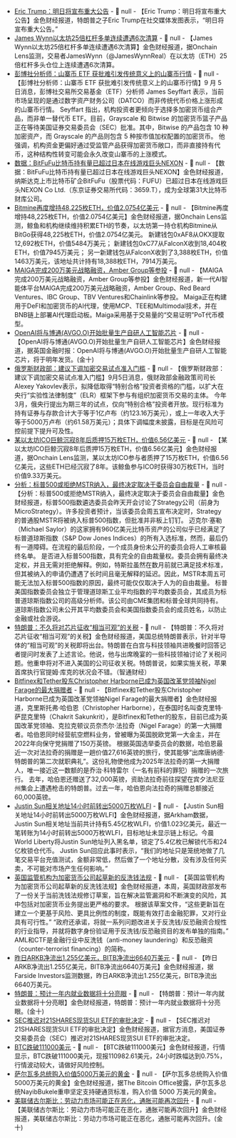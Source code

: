 - [Eric Trump：明日将宣布重大公告](https://x.com/EricTrump/status/1963769643132211513) - 📰 null - 【Eric Trump：明日将宣布重大公告】金色财经报道，特朗普之子Eric Trump在社交媒体发图表示，“明日将宣布重大公告。”
- [James Wynn以太坊25倍杠杆多单连续遭遇6次清算](https://x.com/OnchainLens/status/1963768603846840461) - 📰 null - 【James Wynn以太坊25倍杠杆多单连续遭遇6次清算】金色财经报道，据Onchain Lens监测，交易者JamesWynn（@JamesWynnReal）在以太坊（ETH）25倍杠杆多头仓位上连续遭遇6次清算。
- [彭博社分析师：山寨币 ETF 获批难引发传统意义上的山寨币行情](https://cryptoslate.com/bloomberg-analyst-says-altcoin-etf-approvals-unlikely-to-trigger-a-traditional-alt-season/) - 📰 null - 【彭博社分析师：山寨币 ETF 获批难引发传统意义上的山寨币行情】9 月 5 日消息，彭博社交易所交易基金（ETF）分析师 James Seyffart 表示，当前市场呈现的是通过数字资产财务公司（DATCO）而非传统代币价格上涨形成的山寨币行情。 
Seyffart 指出，机构投资者更倾向于选择多加密货币组合产品，而非单一替代币 ETF。目前，Grayscale 和 Bitwise 的加密货币篮子产品正在等待美国证券交易委员会（SEC）批准。其中，Bitwise 的产品包含 10 种加密资产，而 Grayscale 的产品则包含 5 种按市值加权配置的加密货币。 
他强调，机构资金更偏好通过受监管产品获得加密货币敞口，而非直接持有代币，这种结构性转变可能会永久改变山寨币的上涨模式。
- [数据：BitFuFu比特币持有量已超过日本在线游戏巨头NEXON](https://x.com/BTCtreasuries/status/1963765271597871430) - 📰 null - 【数据：BitFuFu比特币持有量已超过日本在线游戏巨头NEXON】金色财经报道，纳斯达克上市比特币矿企BitFuFu（股票代码：FUFU）已超过日本在线游戏巨头NEXON Co Ltd.（东京证券交易所代码：3659.T），成为全球第31大比特币财库公司。
- [Bitmine再度增持48,225枚ETH，价值2.0754亿美元](https://x.com/OnchainLens/status/1963765022359949489) - 📰 null - 【Bitmine再度增持48,225枚ETH，价值2.0754亿美元】金色财经报道，据Onchain Lens监测，鲸鱼和机构继续维持积累ETH的节奏，以太坊第一持仓机构Bitmine从BitGo获得48,225枚ETH，价值2.0754亿美元。 
新建钱包0xAF8从OKX提取12,692枚ETH，价值5484万美元； 
新建钱包0xC77从FalconX收到18,404枚ETH，价值7945万美元； 
另一新建钱包从FalconX收到了3,388枚ETH，价值1463万美元，该地址共计持有18,388枚ETH，7914万美元。
- [MAIGA完成200万美元战略融资，Amber Group等参投](https://www.cypherhunter.com/en/p/maiga-ai/) - 📰 null - 【MAIGA完成200万美元战略融资，Amber Group等参投】金色财经报道，新一代AI智能体平台MAIGA完成200万美元战略融资，Amber Group、Red Beard Ventures、IBC Group、TBV Ventures和Chainlink等参投。 
Maiga正在构建用于DeFI和加密货币的AI代理，使用MCP、TEE和Multimodal技术，并在BNB链上部署AI代理启动板。Maiga采用基于交易量的“交易证明”PoT代币模型。
- [OpenAI将与博通(AVGO.O)开始批量生产自研人工智能芯片]() - 📰 null - 【OpenAI将与博通(AVGO.O)开始批量生产自研人工智能芯片】金色财经报道，据英国金融时报：OpenAI将与博通(AVGO.O)开始批量生产自研人工智能芯片，将于明年发货。(金十)
- [俄罗斯财政部：建议下调加密交易试点准入门槛](https://www.rbc.ru/crypto/news/68b80c159a7947c5081efffd) - 📰 null - 【俄罗斯财政部：建议下调加密交易试点准入门槛】9月5日消息，俄财政部金融政策司司长Alexey Yakovlev表示，拟降低取得“特别合格”投资者资格的门槛，以扩大在央行“实验性法律制度”（ELR）框架下参与有组织加密货币交易的主体。 
今年3月，俄央行提出为期三年的试点，仅向“特别合格”投资者开放。现行标准为持有证券与存款合计大于等于1亿卢布（约123.16万美元），或上一年收入大于等于5000万卢布（约61.58万美元）；具体下调幅度未披露，目标是在风险可控前提下提升可及性。
- [某以太坊ICO巨鲸沉寂8年后质押15万枚ETH，价值6.56亿美元](https://x.com/OnchainLens/status/1963757618364870784) - 📰 null - 【某以太坊ICO巨鲸沉寂8年后质押15万枚ETH，价值6.56亿美元】金色财经报道，据Onchain Lens监测，某以太坊ICO参与者质押了15万枚ETH，价值6.56亿美元，这些ETH已经沉寂了8年。该鲸鱼参与ICO时获得30万枚ETH，当时价值9.33万美元。
- [分析：标普500或拒绝MSTR纳入，最终决定取决于委员会自由裁量](https://protos.com/why-the-sp-500-committee-could-deny-mstr-inclusion-on-friday/) - 📰 null - 【分析：标普500或拒绝MSTR纳入，最终决定取决于委员会自由裁量】金色财经报道，标普500指数遴选委员会昨天开会讨论了Strategy公司（前身为 MicroStrategy）。许多投资者预计，当该委员会周五宣布决定时，Strategy 的普通股MSTR将被纳入标普500指数，但批准并非板上钉钉。 
迈克尔·塞勒（Michael Saylor）的这家拥有960亿美元比特币资产的公司似乎已经满足了标普道琼斯指数（S&P Dow Jones Indices）的所有入选标准，然而，最后仍有一道障碍。在流程的最后阶段，一个成员身份未公开的委员会将人工审核最终名单。 
是否进入标普500指数，具有完全的自由裁量权。委员会拥有最终决定权，并且无需对拒绝解释。例如，特斯拉虽然在数月前就已满足技术标准，但其被纳入的申请仍遭遇了长时间且毫无解释的延迟。因此，MSTR本周五可能无法加入标普500指数的原因，最终可能仅仅取决于人为的自由裁量。 
标普美国指数委员会独立于管理道琼斯工业平均指数的平均数委员会，其成员为标普道琼斯指数公司的高级分析师。该公司由CME集团和标普全球共同持有。 
道琼斯指数公司未公开其平均数委员会和美国指数委员会的成员姓名，以防止金融或社会游说。
- [特朗普：不久将对芯片征收“相当可观”的关税]() - 📰 null - 【特朗普：不久将对芯片征收“相当可观”的关税】金色财经报道，美国总统特朗普表示，针对半导体的“相当可观”的关税即将出台。特朗普在白宫与科技领袖共进晚餐时回答记者提问时发表了上述言论。他说，他与出席晚宴的一些科技领袖讨论了关税问题。他重申将对不进入美国的公司征收关税。特朗普说，如果实施关税，苹果首席执行官提姆·库克的状况会不错。（智通财经）
- [Bitfinex和Tether股东Christopher Harborne已成为英国改革党领袖Nigel Farage的最大捐赠者](https://protos.com/scoop-bitfinex-tether-shareholder-harborne-is-nigel-farages-top-donor/) - 📰 null - 【Bitfinex和Tether股东Christopher Harborne已成为英国改革党领袖Nigel Farage的最大捐赠者】金色财经报道，克里斯托弗·哈伯恩（Christopher Harborne），在泰国时名叫查克里特·萨昆克里特（Chakrit Sakunkrit），是Bitfinex和Tether的股东，目前已成为英国改革党领袖、克拉克顿议员奈杰尔·法拉奇（Nigel Farage）的第一大捐赠者。哈伯恩同时经营航空燃料业务，曾被曝为英国脱欧党第一大金主，并在2022年向保守党捐赠了150万英镑。 
根据英国选举委员会的数据，哈伯恩最近一次对法拉奇的捐赠是一趟价值27,616英镑的旅行，使其能够“出席唐纳德·特朗普的第二次就职典礼”。这份礼物使他成为2025年法拉奇的第一大捐赠人，唯一接近这一数额的是乔治·科特雷尔（一名有前科的罪犯）捐赠的一次旅行。 
去年，哈伯恩还赠送了32,000英镑，资助法拉奇前往探望在宾夕法尼亚州集会上遭遇枪击的特朗普。过去一年，哈伯恩向法拉奇的捐赠总额接近60,000英镑。
- [Justin Sun相关地址14小时前转出5000万枚WLFI](https://intel.arkm.com/explorer/entity/justin-sun) - 📰 null - 【Justin Sun相关地址14小时前转出5000万枚WLFI】金色财经报道，据Arkham数据，Justin Sun相关地址当前共计持有5.45亿枚WLFI，价值1.023亿美元，最近一笔转账为14小时前转出5000万枚WLFI，目标地址未显示链上标记。今晨World Liberty将Justin Sun地址列入黑名单，锁定了5.4亿枚已解锁代币和24亿枚锁仓代币。 
Justin Sun回应此事时表示，“我们的地址只是笼统地做了几笔交易平台充值测试，金额非常低，然后做了一个地址分散，没有涉及任何买卖，不可能对市场产生任何影响。”
- [英国监管机构为加密货币公司起草新的反洗钱法规](https://decrypt.co/338120/uk-regulators-draft-aml-regulations-crypto-firms) - 📰 null - 【英国监管机构为加密货币公司起草新的反洗钱法规】金色财经报道，本周，英国财政部发布了一份关于当前洗钱法规修订草案，旨在解决监管漏洞和不断演变的风险，其中包括对加密货币业务提出更严格的要求。 
根据该草案文件，“这些更新旨在建立一个更基于风险、更具比例性的制度，既能有效打击金融犯罪，又对行业具有可行性。” 
“政府还承诺，将就一系列问题改进关于反洗钱/反恐融资合规性的行业指导，并就将数字身份验证用于反洗钱/反恐融资目的发布单独的指南。” 
AML和CTF是金融行业中反洗钱（anti-money laundering）和反恐融资（counter-terrorist financing）的简称。
- [昨日ARKB净流出1.255亿美元，BITB净流出6640万美元](https://farside.co.uk/btc/) - 📰 null - 【昨日ARKB净流出1.255亿美元，BITB净流出6640万美元】金色财经报道，据Farside Investors监测数据，昨日ARKB净流出1.255亿美元，BITB净流出6640万美元。
- [特朗普：预计一年内就业数据将十分亮眼]() - 📰 null - 【特朗普：预计一年内就业数据将十分亮眼】金色财经报道，特朗普：预计一年内就业数据将十分亮眼。(金十)
- [SEC推迟对21SHARES现货SUI ETF的审批决定](https://www.sec.gov/files/rules/sro/nasdaq/2025/34-103865.pdf) - 📰 null - 【SEC推迟对21SHARES现货SUI ETF的审批决定】金色财经报道，据官方消息，美国证券交易委员会（SEC）推迟对21SHARES现货SUI ETF的审批决定。
- [BTC跌破111000美元]() - 📰 null - 【BTC跌破111000美元】金色财经报道，行情显示，BTC跌破111000美元，现报110982.61美元，24小时跌幅达到0.75%，行情波动较大，请做好风险控制。
- [萨尔瓦多总统购入价值5000万美元的黄金]() - 📰 null - 【萨尔瓦多总统购入价值5000万美元的黄金】金色财经报道，据The Bitcoin Office披露，萨尔瓦多总统NayibBukele重申坚定支持硬通货标准，购入价值 5000 万美元的黄金。
- [美联储古尔斯比：劳动力市场可能正在恶化，通胀可能再次回升]() - 📰 null - 【美联储古尔斯比：劳动力市场可能正在恶化，通胀可能再次回升】金色财经报道，美联储古尔斯比：劳动力市场可能正在恶化，通胀可能再次回升。(金十)
